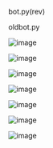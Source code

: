 bot.py(rev)




oldbot.py 

![image](https://github.com/user-attachments/assets/49b4ec1a-84e2-4c10-8b39-01bea6d89eb4)

![image](https://github.com/user-attachments/assets/72be2d32-a5dc-4b31-a969-d17e55447d91)

![image](https://github.com/user-attachments/assets/294a8498-2c03-4917-b1e4-03ffe8a26434)

![image](https://github.com/user-attachments/assets/1d51347d-74f2-4d85-b965-9bf4bb5ffacd)

![image](https://github.com/user-attachments/assets/4f2e84b8-cd9e-486c-ab53-c71fde24d055)

![image](https://github.com/user-attachments/assets/f9cf8466-0891-4314-b133-aecd1e398e5f)

![image](https://github.com/user-attachments/assets/4f6ae83b-79c4-4959-a3b9-6fc7e4d17f6e)
